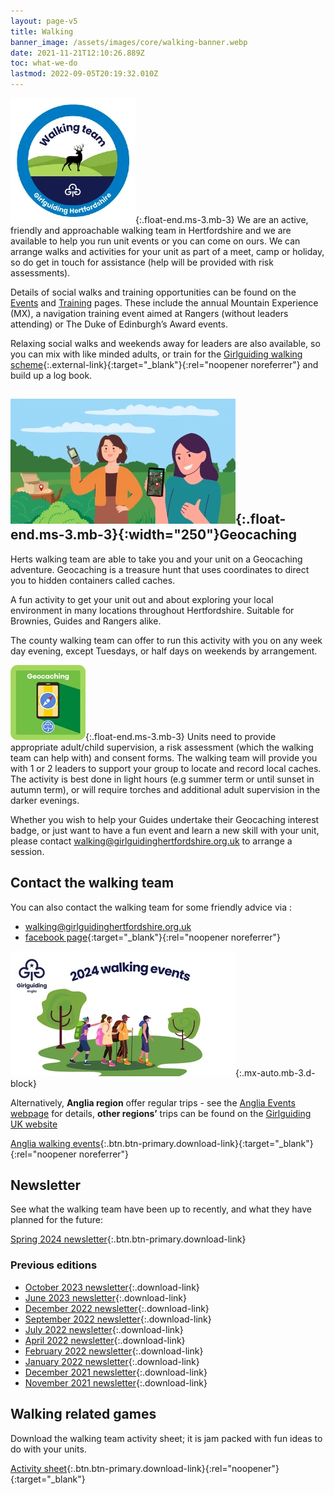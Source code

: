 ```yaml
---
layout: page-v5
title: Walking
banner_image: /assets/images/core/walking-banner.webp
date: 2021-11-21T12:10:26.889Z
toc: what-we-do
lastmod: 2022-09-05T20:19:32.010Z
---
```

![Walking team logo](/assets/images/2023/06/walking-team-badge.webp){:.float-end.ms-3.mb-3}
We are an active, friendly and approachable walking team in Hertfordshire and we are available to help you run unit events or you can come on ours. We can arrange walks and activities for your unit as part of a meet, camp or holiday, so do get in touch for assistance (help will be provided with risk assessments).

Details of social walks and training opportunities can be found on the [Events](/events/) and [Training](/training/) pages. These include the annual Mountain Experience  (MX), a navigation training event aimed at Rangers (without leaders attending)  or The Duke of Edinburgh’s Award events.

Relaxing social walks and weekends away for leaders are also available, so you can mix with like minded adults, or train for the [Girlguiding walking scheme](https://www.girlguiding.org.uk/information-for-volunteers/learning-and-development/leading-outdoor-adventures/walking-scheme/){:.external-link}{:target="_blank"}{:rel="noopener noreferrer"} and build up a log book.

## ![Map with geocache points](/assets/images/2024/05/geocaching.webp){:.float-end.ms-3.mb-3}{:width="250"}Geocaching

Herts walking team are able to take you and your unit on a Geocaching adventure. Geocaching is a treasure hunt that uses coordinates to direct you to hidden containers called caches.

A fun activity to get your unit out and about exploring your local environment in many locations throughout Hertfordshire. Suitable for Brownies, Guides and Rangers alike.

The county walking team can offer to run this activity with you on any week day evening, except Tuesdays, or half days on weekends by arrangement.

![Geocaching badge](/assets/images/2022/11/guides-geocaching.webp){:.float-end.ms-3.mb-3}
Units need to provide appropriate adult/child supervision, a risk assessment (which the walking team can help with) and consent forms. The walking team will provide you with 1 or 2 leaders to support your group to locate and record local caches. The activity is best done in light hours (e.g summer term or until sunset in autumn term), or will require torches and additional adult supervision in the darker evenings.

Whether you wish to help your Guides undertake their Geocaching interest badge, or just want to have a fun event and learn a new skill with your unit, please contact <walking@girlguidinghertfordshire.org.uk> to arrange a session.

## Contact the walking team

You can also contact the walking team for some friendly advice via :

- <i class="fa fa-envelope"></i> <walking@girlguidinghertfordshire.org.uk>
- <i class="fa fa-facebook-official"></i> [facebook page](https://www.facebook.com/hertsguideswalkingteam){:target="_blank"}{:rel="noopener noreferrer"}

![Anglia walking team](/assets/images/2024/01/anglia-walking.webp){:.mx-auto.mb-3.d-block}

Alternatively, **Anglia region** offer regular trips - see the [Anglia Events webpage](https://www.girlguiding-anglia.org.uk/events/walking-events/2024-walking-events) for details, **other regions&rsquo;** trips can be found on the [Girlguiding UK website](https://www.girlguiding.org.uk/making-guiding-happen/learning-and-development/leading-outdoor-adventures/walking-scheme/)

[Anglia walking events](/assets/docs/2024/anglia-2024-events-flyer.pdf){:.btn.btn-primary.download-link}{:target="_blank"}{:rel="noopener noreferrer"}

## Newsletter

See what the walking team have been up to recently, and what they have planned for the future:

[Spring 2024 newsletter](/assets/docs/2024/2024-05-walking-newsletter.pdf){:.btn.btn-primary.download-link}

### Previous editions

- [October 2023 newsletter](/assets/docs/2023/2023-10-walking-newsletter.pdf){:.download-link}
- [June 2023 newsletter](/assets/docs/2023/2023-06-walking-newsletter.pdf){:.download-link}
- [December 2022 newsletter](/assets/docs/2022/walking-team-dec-2022-newsletter.pdf){:.download-link}
- [September 2022 newsletter](/assets/docs/2022/walking-team-sept-2022-newsletter.pdf){:.download-link}
- [July 2022 newsletter](/assets/docs/2022/walking-team-july-2022-newsletter.pdf){:.download-link}
- [April 2022 newsletter](/assets/docs/2022/walking-team-april-2022-newsletter.pdf){:.download-link}
- [February 2022 newsletter](/assets/docs/2022/walking-team-feb-2022-newsletter.docx){:.download-link}
- [January 2022 newsletter](/assets/docs/2022/walking-team-jan-2022-newsletter.docx){:.download-link}
- [December 2021 newsletter](/assets/docs/walking-team-december-2021-newsletter.docx){:.download-link}
- [November 2021 newsletter](/assets/docs/walking-team-november-2021-newsletter.docx){:.download-link}

## Walking related games

Download the walking team activity sheet; it is jam packed with fun ideas to do with your units.

[Activity sheet](/assets/docs/2023/walking-team-activity-sheet.pdf){:.btn.btn-primary.download-link}{:rel="noopener"}{:target="_blank"}
